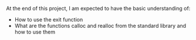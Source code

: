 At the end of this project, I am expected to have the basic understanding of:

* How to use the exit function
* What are the functions calloc and realloc from the standard library and how to use them
